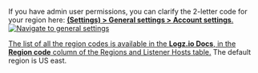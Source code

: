If you have admin user permissions, you can clarify the 2-letter code for your region here: <a href="https://app.logz.io/#/dashboard/settings/general" target ="_blank"> **<i class="li li-gear"></i> (Settings) > General settings > Account settings**.
    ![Navigate to general settings](https://dytvr9ot2sszz.cloudfront.net/logz-docs/distributed-tracing/general-settings1_sept2021.png)
<br />

The list of all the region codes is available in the **Logz.io Docs**, in the **Region code** column of the <a href="https://docs.logz.io/user-guide/accounts/account-region.html#available-regions" target ="_blank"> Regions and Listener Hosts table.</a>  The default region is US east.